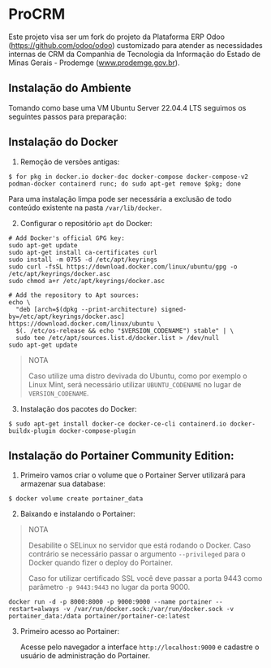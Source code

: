 # ProCRM

Este projeto visa ser um fork do projeto da Plataforma ERP Odoo (https://github.com/odoo/odoo) customizado para atender as necessidades internas de CRM da Companhia de Tecnologia da Informação do Estado de Minas Gerais - Prodemge (www.prodemge.gov.br).

Instalação do Ambiente
----------------------

Tomando como base uma VM Ubuntu Server 22.04.4 LTS seguimos os seguintes passos para preparação:

Instalação do Docker
--------------------

1. Remoção de versões antigas:
  ```
  $ for pkg in docker.io docker-doc docker-compose docker-compose-v2 podman-docker containerd runc; do sudo apt-get remove $pkg; done
  ```
Para uma instalação limpa pode ser necessária a exclusão de todo conteúdo existente na pasta `/var/lib/docker`.

2. Configurar o repositório `apt` do Docker:

```
# Add Docker's official GPG key:
sudo apt-get update
sudo apt-get install ca-certificates curl
sudo install -m 0755 -d /etc/apt/keyrings
sudo curl -fsSL https://download.docker.com/linux/ubuntu/gpg -o /etc/apt/keyrings/docker.asc
sudo chmod a+r /etc/apt/keyrings/docker.asc

# Add the repository to Apt sources:
echo \
  "deb [arch=$(dpkg --print-architecture) signed-by=/etc/apt/keyrings/docker.asc] https://download.docker.com/linux/ubuntu \
  $(. /etc/os-release && echo "$VERSION_CODENAME") stable" | \
  sudo tee /etc/apt/sources.list.d/docker.list > /dev/null
sudo apt-get update
```  

> NOTA
> 
> Caso utilize uma distro devivada do Ubuntu, como por exemplo o Linux Mint, será necessário utilizar `UBUNTU_CODENAME` no lugar de `VERSION_CODENAME`.

3. Instalação dos pacotes do Docker:
```
$ sudo apt-get install docker-ce docker-ce-cli containerd.io docker-buildx-plugin docker-compose-plugin
```

Instalação do Portainer Community Edition:
------------------------

1. Primeiro vamos criar o volume que o Portainer Server utilizará para armazenar sua database:

```
$ docker volume create portainer_data
```

2. Baixando e instalando o Portainer:
>NOTA
>
>Desabilite o SELinux no servidor que está rodando o Docker. Caso contrário se necessário passar o argumento `--privileged` para o Docker quando fizer o deploy do Portainer.
>
>Caso for utilizar certificado SSL você deve passar a porta 9443 como parâmetro `-p 9443:9443` no lugar da porta 9000.

```
docker run -d -p 8000:8000 -p 9000:9000 --name portainer --restart=always -v /var/run/docker.sock:/var/run/docker.sock -v portainer_data:/data portainer/portainer-ce:latest
```

3. Primeiro acesso ao Portainer:

   Acesse pelo navegador a interface `http://localhost:9000` e cadastre o usuário de administração do Portainer.

   
